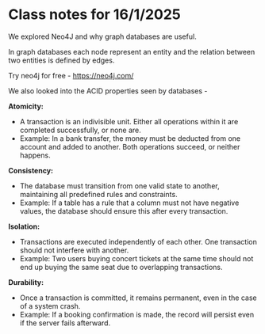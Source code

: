 # Class notes for 16/1/2025

We explored Neo4J and why graph databases are useful. 

In graph databases each node represent an entity and the relation between two entities is defined by edges.

Try neo4j for free - https://neo4j.com/

We also looked into the ACID properties seen by databases - 

**Atomicity:**
- A transaction is an indivisible unit. Either all operations within it are completed successfully, or none are.
- Example: In a bank transfer, the money must be deducted from one account and added to another. Both operations succeed, or neither happens.

**Consistency:**
- The database must transition from one valid state to another, maintaining all predefined rules and constraints.
- Example: If a table has a rule that a column must not have negative values, the database should ensure this after every transaction.

**Isolation:**
- Transactions are executed independently of each other. One transaction should not interfere with another.
- Example: Two users buying concert tickets at the same time should not end up buying the same seat due to overlapping transactions.

**Durability:**

- Once a transaction is committed, it remains permanent, even in the case of a system crash.
- Example: If a booking confirmation is made, the record will persist even if the server fails afterward.